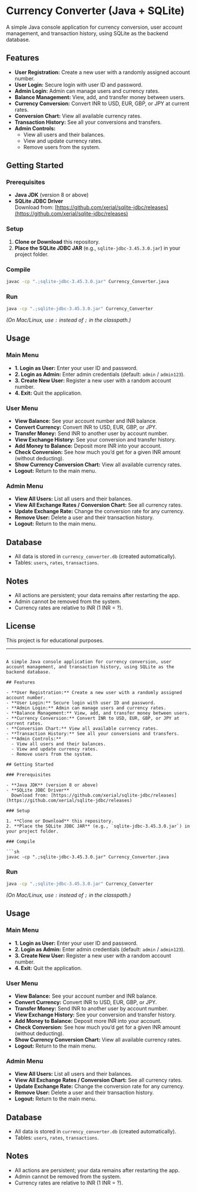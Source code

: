 # Currency Converter (Java + SQLite)

A simple Java console application for currency conversion, user account management, and transaction history, using SQLite as the backend database.

## Features

- **User Registration:** Create a new user with a randomly assigned account number.
- **User Login:** Secure login with user ID and password.
- **Admin Login:** Admin can manage users and currency rates.
- **Balance Management:** View, add, and transfer money between users.
- **Currency Conversion:** Convert INR to USD, EUR, GBP, or JPY at current rates.
- **Conversion Chart:** View all available currency rates.
- **Transaction History:** See all your conversions and transfers.
- **Admin Controls:**
  - View all users and their balances.
  - View and update currency rates.
  - Remove users from the system.

## Getting Started

### Prerequisites

- **Java JDK** (version 8 or above)
- **SQLite JDBC Driver**  
  Download from: [https://github.com/xerial/sqlite-jdbc/releases](https://github.com/xerial/sqlite-jdbc/releases)

### Setup

1. **Clone or Download** this repository.
2. **Place the SQLite JDBC JAR** (e.g., `sqlite-jdbc-3.45.3.0.jar`) in your project folder.

### Compile

```sh
javac -cp ".;sqlite-jdbc-3.45.3.0.jar" Currency_Converter.java
```

### Run

```sh
java -cp ".;sqlite-jdbc-3.45.3.0.jar" Currency_Converter
```

*(On Mac/Linux, use `:` instead of `;` in the classpath.)*

## Usage

### Main Menu

- **1. Login as User:** Enter your user ID and password.
- **2. Login as Admin:** Enter admin credentials (default: `admin` / `admin123`).
- **3. Create New User:** Register a new user with a random account number.
- **4. Exit:** Quit the application.

### User Menu

- **View Balance:** See your account number and INR balance.
- **Convert Currency:** Convert INR to USD, EUR, GBP, or JPY.
- **Transfer Money:** Send INR to another user by account number.
- **View Exchange History:** See your conversion and transfer history.
- **Add Money to Balance:** Deposit more INR into your account.
- **Check Conversion:** See how much you’d get for a given INR amount (without deducting).
- **Show Currency Conversion Chart:** View all available currency rates.
- **Logout:** Return to the main menu.

### Admin Menu

- **View All Users:** List all users and their balances.
- **View All Exchange Rates / Conversion Chart:** See all currency rates.
- **Update Exchange Rate:** Change the conversion rate for any currency.
- **Remove User:** Delete a user and their transaction history.
- **Logout:** Return to the main menu.

## Database

- All data is stored in `currency_converter.db` (created automatically).
- Tables: `users`, `rates`, `transactions`.

## Notes

- All actions are persistent; your data remains after restarting the app.
- Admin cannot be removed from the system.
- Currency rates are relative to INR (1 INR = ?).

## License

This project is for educational purposes.

---
```# Currency Converter (Java + SQLite)

A simple Java console application for currency conversion, user account management, and transaction history, using SQLite as the backend database.

## Features

- **User Registration:** Create a new user with a randomly assigned account number.
- **User Login:** Secure login with user ID and password.
- **Admin Login:** Admin can manage users and currency rates.
- **Balance Management:** View, add, and transfer money between users.
- **Currency Conversion:** Convert INR to USD, EUR, GBP, or JPY at current rates.
- **Conversion Chart:** View all available currency rates.
- **Transaction History:** See all your conversions and transfers.
- **Admin Controls:**
  - View all users and their balances.
  - View and update currency rates.
  - Remove users from the system.

## Getting Started

### Prerequisites

- **Java JDK** (version 8 or above)
- **SQLite JDBC Driver**  
  Download from: [https://github.com/xerial/sqlite-jdbc/releases](https://github.com/xerial/sqlite-jdbc/releases)

### Setup

1. **Clone or Download** this repository.
2. **Place the SQLite JDBC JAR** (e.g., `sqlite-jdbc-3.45.3.0.jar`) in your project folder.

### Compile

```sh
javac -cp ".;sqlite-jdbc-3.45.3.0.jar" Currency_Converter.java
```

### Run

```sh
java -cp ".;sqlite-jdbc-3.45.3.0.jar" Currency_Converter
```

*(On Mac/Linux, use `:` instead of `;` in the classpath.)*

## Usage

### Main Menu

- **1. Login as User:** Enter your user ID and password.
- **2. Login as Admin:** Enter admin credentials (default: `admin` / `admin123`).
- **3. Create New User:** Register a new user with a random account number.
- **4. Exit:** Quit the application.

### User Menu

- **View Balance:** See your account number and INR balance.
- **Convert Currency:** Convert INR to USD, EUR, GBP, or JPY.
- **Transfer Money:** Send INR to another user by account number.
- **View Exchange History:** See your conversion and transfer history.
- **Add Money to Balance:** Deposit more INR into your account.
- **Check Conversion:** See how much you’d get for a given INR amount (without deducting).
- **Show Currency Conversion Chart:** View all available currency rates.
- **Logout:** Return to the main menu.

### Admin Menu

- **View All Users:** List all users and their balances.
- **View All Exchange Rates / Conversion Chart:** See all currency rates.
- **Update Exchange Rate:** Change the conversion rate for any currency.
- **Remove User:** Delete a user and their transaction history.
- **Logout:** Return to the main menu.

## Database

- All data is stored in `currency_converter.db` (created automatically).
- Tables: `users`, `rates`, `transactions`.

## Notes

- All actions are persistent; your data remains after restarting the app.
- Admin cannot be removed from the system.
- Currency rates are relative to INR (1 INR = ?).